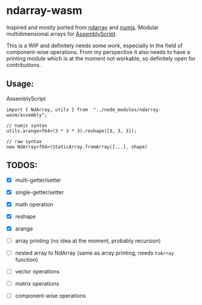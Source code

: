 # ndarray-wasm

Inspired and mostly ported from [ndarray](https://github.com/scijs/ndarray) and [numjs](https://github.com/nicolaspanel/numjs).
Modular multidimensional arrays for [AssemblyScript](https://github.com/AssemblyScript/assemblyscript).

This is a WIP and definitely needs some work, especially in the field of component-wise operations.
From my perspective it also needs to have a printing module which is at the moment not workable, so definitely open for contributions.

## Usage:
AssemblyScript
```
import { NdArray, utils } from  "../node_modules/ndarray-wasm/assembly";

// numjs syntax
utils.arange<f64>(3 * 3 * 3).reshape([3, 3, 3]);

// raw syntax
new NdArray<f64>(StaticArray.fromArray([...], shape)
```

## TODOS:
- [x] multi-getter/setter
- [x] single-getter/setter
- [x] math operation
- [x] reshape
- [x] arange
- [ ] array printing (no idea at the moment, probably recursion)
- [ ] nested array to NdArray (same as array printing, needs `toArray` function)  
- [ ] vector operations
- [ ] matrix operations
- [ ] component-wise operations


